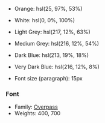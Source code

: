 - Orange: hsl(25, 97%, 53%)

- White: hsl(0, 0%, 100%)
- Light Grey: hsl(217, 12%, 63%)
- Medium Grey: hsl(216, 12%, 54%)
- Dark Blue: hsl(213, 19%, 18%)
- Very Dark Blue: hsl(216, 12%, 8%)


- Font size (paragraph): 15px

### Font

- Family: [Overpass](https://fonts.google.com/specimen/Overpass)
- Weights: 400, 700
 